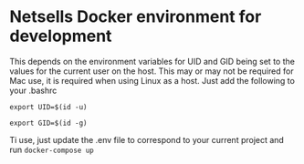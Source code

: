 # Netsells Docker environment for development

This depends on the environment variables for UID and GID being set to the values for the current user on the host. This may or may not be required for Mac use, it is required when using Linux as a host. Just add the following to your .bashrc

```
export UID=$(id -u)

export GID=$(id -g)
```

Ti use, just update the .env file to correspond to your current project and run `docker-compose up`